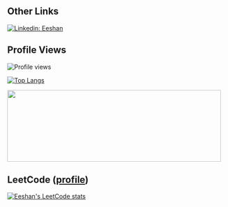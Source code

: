 ## Other Links
[![Linkedin: Eeshan](https://img.shields.io/badge/-Eeshan-blue?style=flat-square&logo=Linkedin&logoColor=white&link=https://www.linkedin.com/in/eeshan-jaiswal-ba3ab832/)](https://www.linkedin.com/in/eeshan-jaiswal-ba3ab832/)

## Profile Views
 
<img src="https://gpvc.arturio.dev/theBrownBug" alt="Profile views"/>

[![Top Langs](https://github-readme-stats.vercel.app/api/top-langs/?username=theBrownBug&exclude_repo=CS2010)](https://github.com/anuraghazra/github-readme-stats)

<p>
  <img width="490" height="165" src="https://github-readme-stats.vercel.app/api?username=theBrownBug&show_icons=true&hide_border=false&line_height=20&title_color=f69673&icon_color=1b93c9&show_owner=true"/>
</p>


## LeetCode ([profile](https://leetcode.com/zesj))
[![Eeshan's LeetCode stats](https://leetcode-stats-six.vercel.app/api?username=zesj&exclude_repo=CS2010)](https://github.com/KnlnKS/leetcode-stats)


